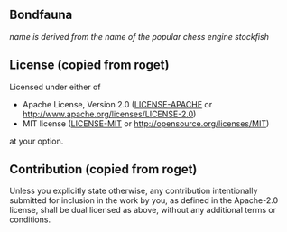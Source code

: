 ## Bondfauna

 _name is derived from the name of the popular chess engine stockfish_

## License (copied from roget)

Licensed under either of

- Apache License, Version 2.0
  ([LICENSE-APACHE](LICENSE-APACHE) or http://www.apache.org/licenses/LICENSE-2.0)
- MIT license
  ([LICENSE-MIT](LICENSE-MIT) or http://opensource.org/licenses/MIT)

at your option.

## Contribution (copied from roget)

Unless you explicitly state otherwise, any contribution intentionally submitted
for inclusion in the work by you, as defined in the Apache-2.0 license, shall be
dual licensed as above, without any additional terms or conditions.

<!-- [1grams]: https://storage.googleapis.com/books/ngrams/books/20200217/eng/eng-1-ngrams_exports.html -->
